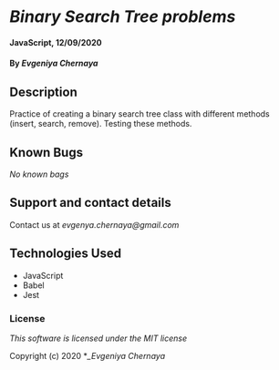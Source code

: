 # _Binary Search Tree problems_

#### JavaScript, 12/09/2020

#### By _**Evgeniya Chernaya**_

## Description

Practice of creating a binary search tree class with different methods (insert, search, remove). Testing these methods.

## Known Bugs

_No known bags_

## Support and contact details

Contact us at _evgenya.chernaya@gmail.com_

## Technologies Used

  * JavaScript
  * Babel
  * Jest

### License

_This software is licensed under the MIT license_

Copyright (c) 2020 **_Evgeniya Chernaya*